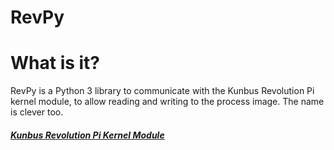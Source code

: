 RevPy
=======
# What is it?
RevPy is a Python 3 library to communicate with the Kunbus Revolution Pi kernel module, to allow reading and writing to the process image. The name is clever too.

##### [Kunbus Revolution Pi Kernel Module](https://github.com/RevolutionPi/piControl)
